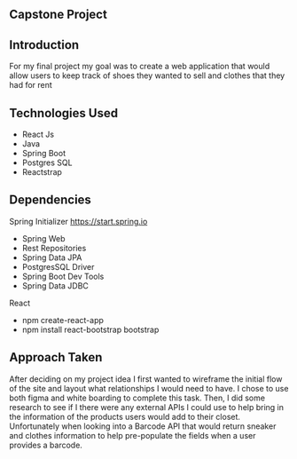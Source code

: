 ## Capstone Project

## Introduction

For my final project my goal was to create a web application that would allow users to keep track of shoes they wanted to sell and clothes that they had for rent

## Technologies Used
- React Js
- Java
- Spring Boot
- Postgres SQL
- Reactstrap

## Dependencies

Spring Initializer
https://start.spring.io

- Spring Web
- Rest Repositories
- Spring Data JPA
- PostgresSQL Driver
- Spring Boot Dev Tools
- Spring Data JDBC

React
- npm create-react-app
- npm install react-bootstrap bootstrap

## Approach Taken

After deciding on my project idea I first wanted to wireframe the initial flow of the site and layout what relationships I would need to have. I chose to use both figma and white boarding to complete this task. Then, I did some research to see if I there were any external APIs I could use to  help bring in the information of the products users would add to their closet. Unfortunately when looking into a Barcode API that would return sneaker and clothes information to help pre-populate the fields when a user provides a barcode.
